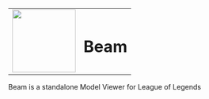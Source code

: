 <table>
  <tbody>
    <tr>
      <td><img width=128 height=128 src="https://i.imgur.com/OfYpjS5.png"></td>
      <td><h1>Beam</h1></td>
    </tr>
  </tbody>
</table>

Beam is a standalone Model Viewer for League of Legends
